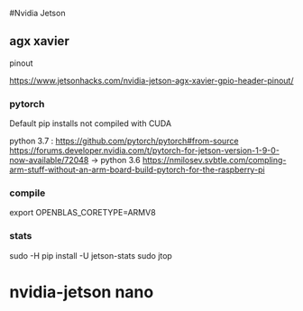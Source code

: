 #Nvidia Jetson




## agx xavier

pinout

https://www.jetsonhacks.com/nvidia-jetson-agx-xavier-gpio-header-pinout/


### pytorch


Default pip installs not compiled with CUDA

python 3.7 :
https://github.com/pytorch/pytorch#from-source
https://forums.developer.nvidia.com/t/pytorch-for-jetson-version-1-9-0-now-available/72048  -> python 3.6
https://nmilosev.svbtle.com/compling-arm-stuff-without-an-arm-board-build-pytorch-for-the-raspberry-pi

### compile

export OPENBLAS_CORETYPE=ARMV8


### stats

sudo -H pip install -U jetson-stats
sudo jtop

# nvidia-jetson nano
